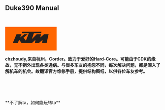 ## Duke390 Manual

<br>

![Duke390维修手册CN ](amWiki/images/logo.png "公爵390维修手册CN")  

 **chzhoudy,来自杭州，Corder。致力于爱好的Hard-Core。可能由于CDK的缘故，无不例外出现各类通病。与很多车友的抱怨不同，每次解决问题，都是深入了解机车的机会。故翻译官方维修手册，提供结构图纸，以供各位车友参考。**  

<br>
<br>
<br>
<br>
**不了解ta，如何能玩转ta**
